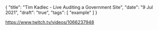 {
	"title": "Tim Kadlec - Live Auditing a Government Site",
	"date": "9 Jul 2021",
	"draft": "true",
	"tags": [
		"example"
	]
}

https://www.twitch.tv/videos/1066237948

